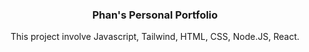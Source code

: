  <h3 align="center">Phan's Personal Portfolio</h3>

   <div align="center">
     This project involve Javascript, Tailwind, HTML, CSS, Node.JS, React.
    </div>
</div>

